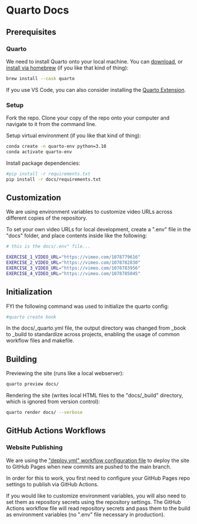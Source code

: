 
# Quarto Docs

## Prerequisites

### Quarto

We need to install Quarto onto your local machine. You can [download](https://quarto.org/docs/get-started/), or [install via homebrew](https://formulae.brew.sh/cask/quarto) (if you like that kind of thing):

```sh
brew install --cask quarto
```

If you use VS Code, you can also consider installing the [Quarto Extension](https://marketplace.visualstudio.com/items?itemName=quarto.quarto).

### Setup

Fork the repo. Clone your copy of the repo onto your computer and navigate to it from the command line.

Setup virtual environment (if you like that kind of thing):

```sh
conda create -n quarto-env python=3.10
conda activate quarto-env
```

Install package dependencies:

```sh
#pip install -r requirements.txt
pip install -r docs/requirements.txt
```


## Customization

We are using environment variables to customize video URLs across different copies of the repository.

To set your own video URLs for local development, create a ".env" file in the "docs" folder, and place contents inside like the following:

```sh
# this is the docs/.env" file...

EXERCISE_1_VIDEO_URL="https://vimeo.com/1078779616"
EXERCISE_2_VIDEO_URL="https://vimeo.com/1078782830"
EXERCISE_3_VIDEO_URL="https://vimeo.com/1078783956"
EXERCISE_4_VIDEO_URL="https://vimeo.com/1078785045"
```

## Initialization

FYI the following command was used to initialize the quarto config:

```sh
#quarto create book
```

In the docs/_quarto.yml file, the output directory was changed from _book to _build to standardize across projects, enabling the usage of common workflow files and makefile.


## Building


Previewing the site (runs like a local webserver):

```sh
quarto preview docs/
```


Rendering the site (writes local HTML files to the "docs/_build" directory, which is ignored from version control):

```sh
quarto render docs/ --verbose
```


## GitHub Actions Workflows

### Website Publishing

We are using the ["deploy.yml" workflow configuration file](/.github/workflows/deploy.yml) to deploy the site to GitHub Pages when new commits are pushed to the main branch.

In order for this to work, you first need to configure your GitHub Pages repo settings to publish via GitHub Actions.

If you would like to customize environment variables, you will also need to set them as repository secrets using the repository settings. The GitHub Actions workflow file will read repository secrets and pass them to the build as environment variables (no ".env" file necessary in production).
